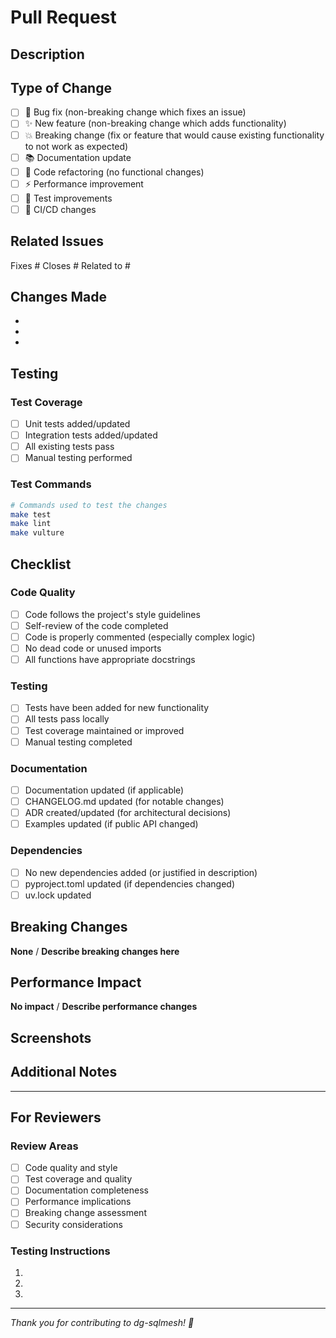 # Pull Request

## Description

<!-- Provide a brief description of the changes in this PR -->

## Type of Change

<!-- Mark the relevant option with an "x" -->

- [ ] 🐛 Bug fix (non-breaking change which fixes an issue)
- [ ] ✨ New feature (non-breaking change which adds functionality)
- [ ] 💥 Breaking change (fix or feature that would cause existing functionality to not work as expected)
- [ ] 📚 Documentation update
- [ ] 🧹 Code refactoring (no functional changes)
- [ ] ⚡ Performance improvement
- [ ] 🧪 Test improvements
- [ ] 🔧 CI/CD changes

## Related Issues

<!-- Link to the issue(s) this PR addresses -->

Fixes #<!-- issue number -->
Closes #<!-- issue number -->
Related to #<!-- issue number -->

## Changes Made

<!-- Provide a detailed list of changes -->

- 
- 
- 

## Testing

<!-- Describe how you tested your changes -->

### Test Coverage

- [ ] Unit tests added/updated
- [ ] Integration tests added/updated
- [ ] All existing tests pass
- [ ] Manual testing performed

### Test Commands

```bash
# Commands used to test the changes
make test
make lint
make vulture
```

## Checklist

<!-- Mark completed items with an "x" -->

### Code Quality

- [ ] Code follows the project's style guidelines
- [ ] Self-review of the code completed
- [ ] Code is properly commented (especially complex logic)
- [ ] No dead code or unused imports
- [ ] All functions have appropriate docstrings

### Testing

- [ ] Tests have been added for new functionality
- [ ] All tests pass locally
- [ ] Test coverage maintained or improved
- [ ] Manual testing completed

### Documentation

- [ ] Documentation updated (if applicable)
- [ ] CHANGELOG.md updated (for notable changes)
- [ ] ADR created/updated (for architectural decisions)
- [ ] Examples updated (if public API changed)

### Dependencies

- [ ] No new dependencies added (or justified in description)
- [ ] pyproject.toml updated (if dependencies changed)
- [ ] uv.lock updated

## Breaking Changes

<!-- If this is a breaking change, describe what breaks and how to migrate -->

**None** / **Describe breaking changes here**

## Performance Impact

<!-- Describe any performance implications -->

**No impact** / **Describe performance changes**

## Screenshots

<!-- Add screenshots if UI changes are involved -->

## Additional Notes

<!-- Any additional information that reviewers should know -->

---

## For Reviewers

### Review Areas

- [ ] Code quality and style
- [ ] Test coverage and quality
- [ ] Documentation completeness
- [ ] Performance implications
- [ ] Breaking change assessment
- [ ] Security considerations

### Testing Instructions

1. 
2. 
3. 

---

*Thank you for contributing to dg-sqlmesh! 🙏*
